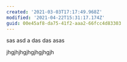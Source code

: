 ```yaml
---
created: '2021-03-03T17:17:49.968Z'
modified: '2021-04-22T15:31:17.174Z'
guid: 00e45af8-da75-41f2-aaa2-66fcc4d83303
---
```

sas asd a das das asas


jhgjhjhgjhgjhgjhgjh
